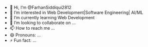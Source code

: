 - 👋 Hi, I’m @FarhanSiddiqui2812
- 👀 I’m interested in Web Development|Software Engineering| AI/ML
- 🌱 I’m currently learning Web Development
- 💞️ I’m looking to collaborate on ...
- 📫 How to reach me ...
- 😄 Pronouns: ...
- ⚡ Fun fact: ...

<!---
FarhanSiddiqui2812/FarhanSiddiqui2812 is a ✨ special ✨ repository because its `README.md` (this file) appears on your GitHub profile.
You can click the Preview link to take a look at your changes.
--->
